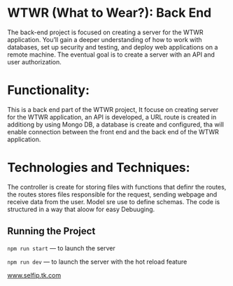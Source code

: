 # WTWR (What to Wear?): Back End

The back-end project is focused on creating a server for the WTWR application. You’ll gain a deeper understanding of how to work with databases, set up security and testing, and deploy web applications on a remote machine. The eventual goal is to create a server with an API and user authorization.

# Functionality:

This is a back end part of the WTWR project, It focuse on creating server for the WTWR application, an API is developed, a URL route is created in additiong by using Mongo DB, a database is create and configured, tha will enable connection between the front end and the back end of the WTWR application.

# Technologies and Techniques:

The controller is create for storing files with functions that definr the routes, the routes stores files responsible for the request, sending webpage and receive data from the user. Model sre use to define schemas. The code is structured in a way that aloow for easy Debuuging.

## Running the Project

`npm run start` — to launch the server

`npm run dev` — to launch the server with the hot reload feature

www.selfip.tk.com
